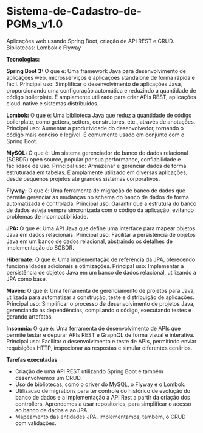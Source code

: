# Sistema-de-Cadastro-de-PGMs_v1.0
Aplicações web usando Spring Boot, criação de API REST e CRUD. Bibliotecas: Lombok e Flyway 

<b>Tecnologias:</b>

<b>Spring Boot 3:</b>
O que é: 
Uma framework Java para desenvolvimento de aplicações web, microsserviços e aplicações standalone de forma rápida e fácil.
Principal uso: 
Simplificar o desenvolvimento de aplicações Java, proporcionando uma configuração automática e reduzindo a quantidade de código boilerplate. É amplamente utilizado para criar APIs REST, aplicações cloud-native e sistemas distribuídos.

<b>Lombok:</b>
O que é: 
Uma biblioteca Java que reduz a quantidade de código boilerplate, como getters, setters, construtores, etc., através de anotações.
Principal uso: 
Aumentar a produtividade do desenvolvedor, tornando o código mais conciso e legível. É comumente usado em conjunto com o Spring Boot.

<b>MySQL:</b>
O que é:
Um sistema gerenciador de banco de dados relacional (SGBDR) open source, popular por sua performance, confiabilidade e facilidade de uso.
Principal uso: 
Armazenar e gerenciar dados de forma estruturada em tabelas. É amplamente utilizado em diversas aplicações, desde pequenos projetos até grandes sistemas corporativos.

<b>Flyway:</b>
O que é: 
Uma ferramenta de migração de banco de dados que permite gerenciar as mudanças no schema do banco de dados de forma automatizada e controlada.
Principal uso: 
Garantir que a estrutura do banco de dados esteja sempre sincronizada com o código da aplicação, evitando problemas de incompatibilidade.

<b>JPA:</b>
O que é: 
Uma API Java que define uma interface para mapear objetos Java em dados relacionais.
Principal uso: 
Facilitar a persistência de objetos Java em um banco de dados relacional, abstraindo os detalhes de implementação do SGBDR.

<b>Hibernate:</b>
O que é: 
Uma implementação de referência da JPA, oferecendo funcionalidades adicionais e otimizações.
Principal uso: 
Implementar a persistência de objetos Java em um banco de dados relacional, utilizando a JPA como base.

<b>Maven:</b>
O que é: 
Uma ferramenta de gerenciamento de projetos para Java, utilizada para automatizar a construção, teste e distribuição de aplicações.
Principal uso: 
Simplificar o processo de desenvolvimento de projetos Java, gerenciando as dependências, compilando o código, executando testes e gerando artefatos.

<b>Insomnia:</b>
O que é: 
Uma ferramenta de desenvolvimento de APIs que permite testar e depurar APIs REST e GraphQL de forma visual e interativa.
Principal uso: 
Facilitar o desenvolvimento e teste de APIs, permitindo enviar requisições HTTP, inspecionar as respostas e simular diferentes cenários.


 
<b>Tarefas executadas</b>
<ul>
<li>Criação de uma API REST utilizando Spring Boot e também desenvolvemos um CRUD.</li>
<li>Uso de  bibliotecas, como o driver do MySQL, o Flyway e o Lombok.</li>  
<li> Utilizacao de migrations para ter controle do histórico de evolução do banco de dados e a implementação a
API Rest a partir da criação dos controllers. Aprendemos a usar repositories, para simplificar o acesso ao banco de dados e ao JPA.</li>
<li>Mapeamento das entidades JPA. Implementamos, também, o CRUD com validações.</li>
</ul>

